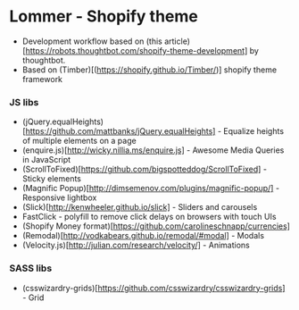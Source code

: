 # Lommer - Shopify theme


* Development workflow based on (this article)[https://robots.thoughtbot.com/shopify-theme-development] by thoughtbot.
* Based on (Timber)[(https://shopify.github.io/Timber/)] shopify theme framework

### JS libs
* (jQuery.equalHeights)[https://github.com/mattbanks/jQuery.equalHeights] - Equalize heights of multiple elements on a page
* (enquire.js)[http://wicky.nillia.ms/enquire.js] - Awesome Media Queries in JavaScript
* (ScrollToFixed)[https://github.com/bigspotteddog/ScrollToFixed] - Sticky elements
* (Magnific Popup)[http://dimsemenov.com/plugins/magnific-popup/] - Responsive lightbox
* (Slick)[http://kenwheeler.github.io/slick] - Sliders and carousels
* FastClick - polyfill to remove click delays on browsers with touch UIs
* (Shopify Money format)[https://github.com/carolineschnapp/currencies]
* (Remodal)[http://vodkabears.github.io/remodal/#modal] - Modals
* (Velocity.js)[http://julian.com/research/velocity/] - Animations

### SASS libs
* (csswizardry-grids)[https://github.com/csswizardry/csswizardry-grids] - Grid
